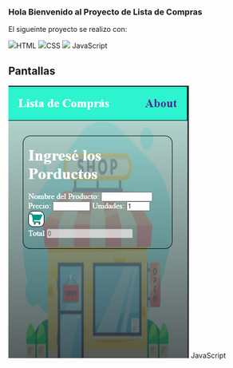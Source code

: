 ### Hola Bienvenido al Proyecto de Lista de Compras

El sigueinte proyecto se realizo con:

<img src="https://img.icons8.com/color/48/000000/html-5--v1.png"/>HTML
<img src="https://img.icons8.com/color/48/000000/css3.png"/>CSS
<img src="https://img.icons8.com/color/50/000000/javascript--v1.png"/> JavaScript



## Pantallas


<img src="./Imagen/inicio.png"/> JavaScript